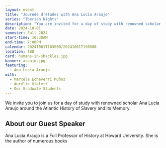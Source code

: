```yaml
---
layout: event
title: "Journée d'études with Ana Lucia Araujo"
series: "Iberian Nights"
description: "You are invited for a day of study with renowned scholar Ana Lucia Araujo around the Atlantic History of Slavery and its Memory."
date: 2024-10-01
semester: Fall 2024
start-time: 10:30AM
end-time: 7:00PM
calendar: 20241001T103000/20241001T190000
location: TBD
card: humans-in-shackles.jpg
banner: araujo.jpg
featuring:
  - Ana Lucia Araujo
with:
  - Marcela Echeverri Muñoz
  - Aurélie Vialett
  - Our Graduate Students
---
```


We invite you to join us for a day of study with renowned scholar Ana Lucia Araujo around the Atlantic History of Slavery and its Memory.

## About our Guest Speaker

Ana Lucia Araujo is a Full Professor of History at Howard University. She is the author of numerous books
